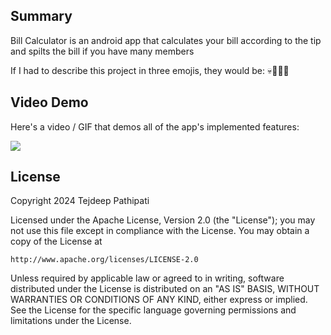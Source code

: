 ## Summary

Bill Calculator is an android app that calculates your bill according to the tip and spilts the bill if you have many members

If I had to describe this project in three emojis, they would be: 💀🫡🧑‍💻


## Video Demo

Here's a video / GIF that demos all of the app's implemented features:

<img src='https://media.giphy.com/media/v1.Y2lkPTc5MGI3NjExZnNlNnZqbHN4eDRmdDlpcWlzcWYwd3QwNmM5NjFxaDQ2aHVqZmJyZCZlcD12MV9pbnRlcm5hbF9naWZfYnlfaWQmY3Q9Zw/POmMjgftEDJ2YMDezp/source.gif'/>


## License

Copyright 2024 Tejdeep Pathipati

Licensed under the Apache License, Version 2.0 (the "License");
you may not use this file except in compliance with the License.
You may obtain a copy of the License at

    http://www.apache.org/licenses/LICENSE-2.0

Unless required by applicable law or agreed to in writing, software
distributed under the License is distributed on an "AS IS" BASIS,
WITHOUT WARRANTIES OR CONDITIONS OF ANY KIND, either express or implied.
See the License for the specific language governing permissions and
limitations under the License.
